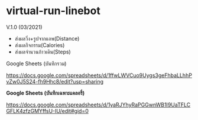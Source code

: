 # virtual-run-linebot

V.1.0 (03/2021)

- ส่งผลวิ่ง+รูปจากแอพ(Distance)
- ส่งผลกิจกรรม(Calories)
- ส่งผลจำนวนก้าวเดิน(Steps)

Google Sheets (บันทึกรวม)

https://docs.google.com/spreadsheets/d/1ffwLWVCuo9Uygs3geFhbaLLhhPvZw0J5S24-fh9Hhc8/edit?usp=sharing


**Google Sheets (บันทึกเฉพาะแคลอรี่)**

https://docs.google.com/spreadsheets/d/1yaRJYhyRaPGGwnWB1I9UaTFLCGFLK4zfzGMYffsU-IU/edit#gid=0
